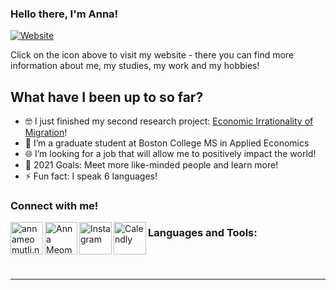### Hello there, I'm Anna! 

[![Website](https://img.icons8.com/cotton/48/000000/website.png)](https://annameomutli.netlify.app) 

Click on the icon above to visit my website - there you can find more information about me, my studies, my work and my hobbies!

## What have I been up to so far?

- 🤓 I just finished my second research project: [Economic Irrationality of Migration][research]!
- 📓 I’m a graduate student at Boston College MS in Applied Economics 
- 🌐 I’m looking for a job that will allow me to positively impact the world!
- 🥅 2021 Goals: Meet more like-minded people and learn more!
- ⚡ Fun fact: I speak 6 languages!

### Connect with me!

[<img align="left" alt="annameomutli.netlify.app" width="52px" src="https://img.icons8.com/bubbles/111/000000/domain.png">][website]
[<img align="left" alt="Anna Meomutli | LinkedIn" width="52px" src="https://img.icons8.com/ultraviolet/100/000000/linkedin-circled--v3.png">][linkedin]
[<img align="left" alt="Instagram" width="52px" src="https://img.icons8.com/color/144/000000/instagram-new--v2.png">][instagram]
[<img align="left" alt="Calendly" width="52px" src="https://img.icons8.com/cotton/64/000000/chat.png"/>][calendly]

### Languages and Tools:


<br />
<br />

---

</details>

[website]: https://annameomutli.netlify.app
[research]: https://drive.google.com/file/d/14-_LZUSh3Hy8hODPJeT5Q9YgPtKhYKy5/view?usp=sharing
[instagram]: https://instagram.com/annaoranya
[linkedin]: https://linkedin.com/in/annameomutli
[calendly]: https://calendly.com/anna_meomut
